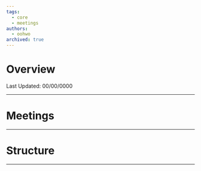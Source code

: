 ```yaml
---
tags:
  - core
  - meetings
authors:
  - oohwo
archived: true
---
```

# Overview
Last Updated: 00/00/0000

-----
# Meetings
-----
# Structure
-----
